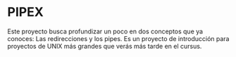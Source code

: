 # PIPEX

Este proyecto busca profundizar un poco en dos conceptos que ya conoces: Las redirecciones y los pipes.
Es un proyecto de introducción para proyectos de UNIX más grandes que verás más tarde en el cursus.
